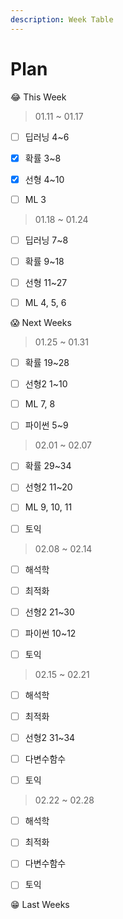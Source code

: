 ```yaml
---
description: Week Table
---
```


# Plan

😂 This Week

> 01.11 ~ 01.17

* [ ]  딥러닝 4~6
* [x]  확률 3~8
* [x]  선형 4~10
* [ ]  ML 3



> 01.18 ~ 01.24

* [ ]  딥러닝 7~8
* [ ]  확률 9~18
* [ ]  선형 11~27
* [ ]  ML 4, 5, 6



😱 Next Weeks

> 01.25 ~ 01.31

* [ ]  확률 19~28
* [ ]  선형2 1~10
* [ ]  ML 7, 8
* [ ]  파이썬 5~9



> 02.01 ~ 02.07

* [ ]  확률 29~34
* [ ]  선형2 11~20 
* [ ]  ML 9, 10, 11
* [ ]  토익



> 02.08 ~ 02.14

* [ ]  해석학
* [ ]  최적화
* [ ]  선형2 21~30
* [ ]  파이썬 10~12
* [ ]  토익



> 02.15 ~ 02.21

* [ ]  해석학
* [ ]  최적화
* [ ]  선형2 31~34
* [ ]  다변수함수
* [ ]  토익



> 02.22 ~ 02.28

* [ ]  해석학
* [ ]  최적화
* [ ]  다변수함수
* [ ]  토익





😁 Last Weeks





